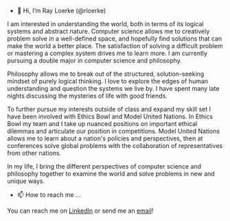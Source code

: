 - 👋 Hi, I’m Ray Loerke (@rloerke)

I am interested in understanding the world, both in terms of its logical systems and abstract nature. Computer science allows me to creatively problem solve in a well-defined space, and hopefully find solutions that can make the world a better place. The satisfaction of solving a difficult problem or mastering a complex system drives me to learn more. I am currently pursuing a double major in computer science and philosophy. 

Philosophy allows me to break out of the structured, solution-seeking mindset of purely logical thinking. I love to explore the edges of human understanding and question the systems we live by. I have spent many late nights discussing the mysteries of life with good friends.

To further pursue my interests outside of class and expand my skill set I have been involved with Ethics Bowl and Model United Nations. In Ethics Bowl my team and I take up nuanced positions on important ethical dilemmas and articulate our position in competitions. Model United Nations allows me to learn about a nation's policies and perspectives, then at conferences solve global problems with the collaboration of representatives from other nations. 

In my life, I bring the different perspectives of computer science and philosophy together to examine the world and solve problems in new and unique ways.


- 📫 How to reach me ...

You can reach me on [LinkedIn](https://www.linkedin.com/in/ray-loerke) or send me an [email](ray.loerke@gmail.com)!
